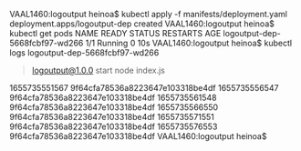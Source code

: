 VAAL1460:logoutput heinoa$ kubectl apply -f manifests/deployment.yaml
deployment.apps/logoutput-dep created
VAAL1460:logoutput heinoa$ kubectl get pods
NAME                             READY   STATUS    RESTARTS   AGE
logoutput-dep-5668fcbf97-wd266   1/1     Running   0          10s
VAAL1460:logoutput heinoa$ kubectl logs logoutput-dep-5668fcbf97-wd266

> logoutput@1.0.0 start
> node index.js

1655735551567 9f64cfa78536a8223647e103318be4df
1655735556547 9f64cfa78536a8223647e103318be4df
1655735561548 9f64cfa78536a8223647e103318be4df
1655735566550 9f64cfa78536a8223647e103318be4df
1655735571551 9f64cfa78536a8223647e103318be4df
1655735576553 9f64cfa78536a8223647e103318be4df
VAAL1460:logoutput heinoa$ 
